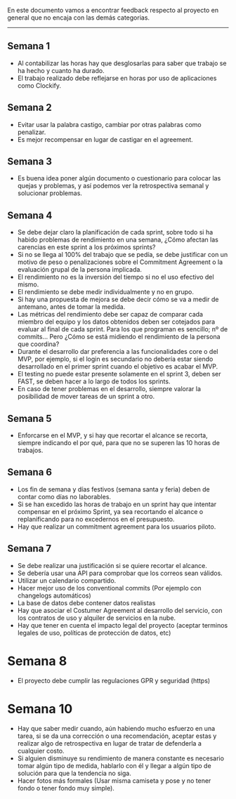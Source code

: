 En este documento vamos a encontrar feedback respecto al proyecto en general que no encaja con las demás categorias.
****
## Semana 1
+ Al contabilizar las horas hay que desglosarlas para saber que trabajo se ha hecho y cuanto ha durado.
+ El trabajo realizado debe reflejarse en horas por uso de aplicaciones como Clockify.

## Semana 2
+ Evitar usar la palabra castigo, cambiar por otras palabras como penalizar.
+ Es mejor recompensar en lugar de castigar en el agreement.

## Semana 3
+ Es buena idea poner algún documento o cuestionario para colocar las quejas y problemas, y así podemos ver la retrospectiva semanal y solucionar problemas.

## Semana 4
+ Se debe dejar claro la planificación de cada sprint, sobre todo si ha habido problemas de rendimiento en una semana, ¿Cómo afectan las carencias en este sprint a los próximos sprints?
+ Si no se llega al 100% del trabajo que se pedía, se debe justificar con un motivo de peso o penalizaciones sobre el Commitment Agreement o la evaluación grupal de la persona implicada.
+ El rendimiento no es la inversión del tiempo si no el uso efectivo del mismo.
+ El rendimiento se debe medir individualmente y no en grupo.
+ Si hay una propuesta de mejora se debe decir cómo se va a medir de antemano, antes de tomar la medida.
+ Las métricas del rendimiento debe ser capaz de comparar cada miembro del equipo y los datos obtenidos deben ser cotejados para evaluar al final de cada sprint. Para los que programan es sencillo; nº de commits… Pero ¿Cómo se está midiendo el rendimiento de la persona que coordina?
+ Durante el desarrollo dar preferencia a las funcionalidades core o del MVP, por ejemplo, si el login es secundario no debería estar siendo desarrollado en el primer sprint cuando el objetivo es acabar el MVP.
+ El testing no puede estar presente solamente en el sprint 3, deben ser FAST, se deben hacer a lo largo de todos los sprints.
+ En caso de tener problemas en el desarrollo, siempre valorar la posibilidad de mover tareas de un sprint a otro.

## Semana 5
+ Enforcarse en el MVP, y si hay que recortar el alcance se recorta, siempre indicando el por qué, para que no se superen las 10 horas de trabajos.

## Semana 6
+ Los fin de semana y días festivos (semana santa y feria) deben de contar como días no laborables.
+ Si se han excedido las horas de trabajo en un sprint hay que intentar compensar en el próximo Sprint, ya sea recortando el alcance o replanificando para no excedernos en el presupuesto.
+ Hay que realizar un commitment agreement para los usuarios piloto.

## Semana 7
+ Se debe realizar una justificación si se quiere recortar el alcance.
+ Se debería usar una API para comprobar que los correos sean válidos.
+ Utilizar un calendario compartido.
+ Hacer mejor uso de los conventional commits (Por ejemplo con changelogs automáticos)
+ La base de datos debe contener datos realistas
+ Hay que asociar el Costumer Agreement al desarrollo del servicio, con los contratos de uso y alquiler de servicios en la nube.
+ Hay que tener en cuenta el impacto legal del proyecto (aceptar terminos legales de uso, políticas de protección de datos, etc)



# Semana 8
+ El proyecto debe cumplir las regulaciones GPR y seguridad (https)

# Semana 10
+ Hay que saber medir cuando, aún habiendo mucho esfuerzo en una tarea, si se da una corrección o una recomendación, aceptar estas y realizar algo de retrospectiva en lugar de tratar de defenderla a cualquier costo.
+ Si alguien disminuye su rendimiento de manera constante es necesario tomar algún tipo de medida, hablarlo con él y llegar a algún tipo de solución para que la tendencia no siga.
+ Hacer fotos más formales (Usar misma camiseta y pose y no tener fondo o tener fondo muy simple).
